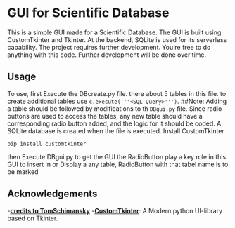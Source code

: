 # GUI for Scientific Database
This is a simple GUI made for a Scientific Database. The GUI is built using CustomTkinter and Tkinter. At the backend, SQLite is used for its serverless capability. The project requires further development. 
You’re free to do anything with this code. Further development will be done over time.

## Usage
To use, first Execute the DBcreate.py file. there about 5 tables in this file. to create additional tables use `c.execute('''<SQL Query>''')`.
##Note: Adding a table should be followed by modifications to th `DBgui.py` file. Since radio buttons are used to access the tables, any new table should have a corresponding radio button added, and the logic for it should be coded.
A SQLite database is created when the file is executed.
Install CustomTkinter
```
pip install customtkinter
```
then Execute DBgui.py to get the GUI
the RadioButton play a key role in this GUI to insert in or Display a any table, RadioButton with that tabel name is to be marked

## Acknowledgements
-**[credits to TomSchimansky](https://github.com/TomSchimansky/CustomTkinter.git)**
-**[CustomTkinter](https://customtkinter.tomschimansky.com/documentation)**: A Modern python UI-library based on Tkinter.
